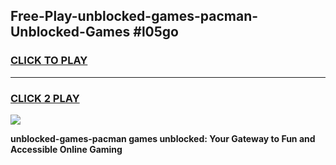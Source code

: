 
## Free-Play-unblocked-games-pacman-Unblocked-Games #l05go
<h3>
<a href="https://news.freeplayer.one?title=unblocked-games-pacman&ref=8M">CLICK TO PLAY</a></h3>
<hr>

<h3>
<a href="https://news.freeplayer.one?title=unblocked-games-pacman&ref=8M">CLICK 2 PLAY</a>
  
</h3>

<a href="https://news.freeplayer.one?title=unblocked-games-pacman&ref=8M"><img src="https://clearcache.store/games.png"></a>


**unblocked-games-pacman games unblocked: Your Gateway to Fun and Accessible Online Gaming**
